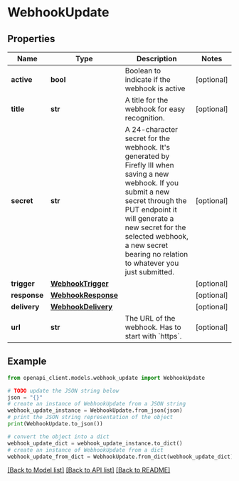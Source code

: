 # WebhookUpdate


## Properties

Name | Type | Description | Notes
------------ | ------------- | ------------- | -------------
**active** | **bool** | Boolean to indicate if the webhook is active | [optional] 
**title** | **str** | A title for the webhook for easy recognition. | [optional] 
**secret** | **str** | A 24-character secret for the webhook. It&#39;s generated by Firefly III when saving a new webhook. If you submit a new secret through the PUT endpoint it will generate a new secret for the selected webhook, a new secret bearing no relation to whatever you just submitted. | [optional] 
**trigger** | [**WebhookTrigger**](WebhookTrigger.md) |  | [optional] 
**response** | [**WebhookResponse**](WebhookResponse.md) |  | [optional] 
**delivery** | [**WebhookDelivery**](WebhookDelivery.md) |  | [optional] 
**url** | **str** | The URL of the webhook. Has to start with &#x60;https&#x60;. | [optional] 

## Example

```python
from openapi_client.models.webhook_update import WebhookUpdate

# TODO update the JSON string below
json = "{}"
# create an instance of WebhookUpdate from a JSON string
webhook_update_instance = WebhookUpdate.from_json(json)
# print the JSON string representation of the object
print(WebhookUpdate.to_json())

# convert the object into a dict
webhook_update_dict = webhook_update_instance.to_dict()
# create an instance of WebhookUpdate from a dict
webhook_update_from_dict = WebhookUpdate.from_dict(webhook_update_dict)
```
[[Back to Model list]](../README.md#documentation-for-models) [[Back to API list]](../README.md#documentation-for-api-endpoints) [[Back to README]](../README.md)


